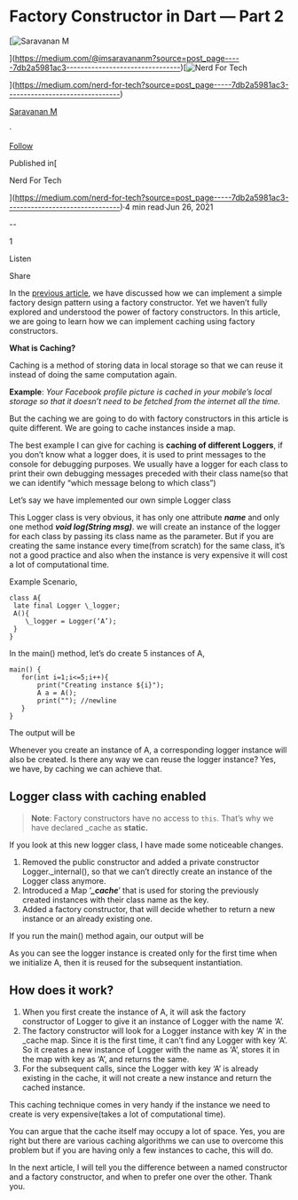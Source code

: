Factory Constructor in Dart — Part 2
====================================

[![Saravanan M](https://miro.medium.com/v2/resize:fill:88:88/1*fSLksJqmsL7E-IcsJXHrkw.jpeg)

](https://medium.com/@imsaravananm?source=post_page-----7db2a5981ac3--------------------------------)[![Nerd For Tech](https://miro.medium.com/v2/resize:fill:48:48/1*53-lvCPnPV4sTOmvcITDxw.png)

](https://medium.com/nerd-for-tech?source=post_page-----7db2a5981ac3--------------------------------)

[Saravanan M](https://medium.com/@imsaravananm?source=post_page-----7db2a5981ac3--------------------------------)

·

[Follow](https://medium.com/m/signin?actionUrl=https%3A%2F%2Fmedium.com%2F_%2Fsubscribe%2Fuser%2F31a87164ab1a&operation=register&redirect=https%3A%2F%2Fmedium.com%2Fnerd-for-tech%2Ffactory-constructor-in-dart-part-2-7db2a5981ac3&user=Saravanan+M&userId=31a87164ab1a&source=post_page-31a87164ab1a----7db2a5981ac3---------------------post_header-----------)

Published in[

Nerd For Tech

](https://medium.com/nerd-for-tech?source=post_page-----7db2a5981ac3--------------------------------)·4 min read·Jun 26, 2021

\--

1

Listen

Share

In the [previous article](https://imsaravananm.medium.com/factory-constructor-in-dart-part-1-1bbdf0d0f7f0), we have discussed how we can implement a simple factory design pattern using a factory constructor. Yet we haven’t fully explored and understood the power of factory constructors. In this article, we are going to learn how we can implement caching using factory constructors.

**What is Caching?**

Caching is a method of storing data in local storage so that we can reuse it instead of doing the same computation again.

**Example**: _Your Facebook profile picture is cached in your mobile’s local storage so that it doesn’t need to be fetched from the internet all the time._

But the caching we are going to do with factory constructors in this article is quite different. We are going to cache instances inside a map.

The best example I can give for caching is **caching of different Loggers**, if you don’t know what a logger does, it is used to print messages to the console for debugging purposes. We usually have a logger for each class to print their own debugging messages preceded with their class name(so that we can identify “which message belong to which class”)

Let’s say we have implemented our own simple Logger class

This Logger class is very obvious, it has only one attribute **_name_** and only one method **_void log(String msg)_**. we will create an instance of the logger for each class by passing its class name as the parameter. But if you are creating the same instance every time(from scratch) for the same class, it’s not a good practice and also when the instance is very expensive it will cost a lot of computational time.

Example Scenario,

```
class A{  
 late final Logger \_logger;  
 A(){  
    \_logger = Logger(‘A’);  
 }  
}
```

In the main() method, let’s do create 5 instances of A,

```
main() {  
   for(int i=1;i<=5;i++){  
       print("Creating instance ${i}");  
       A a = A();  
       print(""); //newline  
   }  
}
```

The output will be

Whenever you create an instance of A, a corresponding logger instance will also be created. Is there any way we can reuse the logger instance? Yes, we have, by caching we can achieve that.

Logger class with caching enabled
---------------------------------

> **Note**: Factory constructors have no access to `this`. That’s why we have declared \_cache as **static.**

If you look at this new logger class, I have made some noticeable changes.

1.  Removed the public constructor and added a private constructor Logger.\_internal(), so that we can’t directly create an instance of the Logger class anymore.
2.  Introduced a Map ‘**_\_cache_**’ that is used for storing the previously created instances with their class name as the key.
3.  Added a factory constructor, that will decide whether to return a new instance or an already existing one.

If you run the main() method again, our output will be

As you can see the logger instance is created only for the first time when we initialize A, then it is reused for the subsequent instantiation.

How does it work?
-----------------

1.  When you first create the instance of A, it will ask the factory constructor of Logger to give it an instance of Logger with the name ‘A’.
2.  The factory constructor will look for a Logger instance with key ‘A’ in the \_cache map. Since it is the first time, it can’t find any Logger with key ‘A’. So it creates a new instance of Logger with the name as ‘A’, stores it in the map with key as ‘A’, and returns the same.
3.  For the subsequent calls, since the Logger with key ‘A’ is already existing in the cache, it will not create a new instance and return the cached instance.

This caching technique comes in very handy if the instance we need to create is very expensive(takes a lot of computational time).

You can argue that the cache itself may occupy a lot of space. Yes, you are right but there are various caching algorithms we can use to overcome this problem but if you are having only a few instances to cache, this will do.

In the next article, I will tell you the difference between a named constructor and a factory constructor, and when to prefer one over the other. Thank you.
